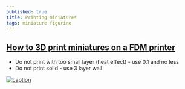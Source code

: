 ```yaml
---
published: true
title: Printing miniatures
tags: miniature figurine
---
```

## [How to 3D print miniatures on a FDM printer](https://www.youtube.com/watch?v=AqEWl51s9Rw)
- Do not print with too small layer (heat effect) - use 0.1 and no less
- Do not print solid - use 3 layer wall

[![caption](https://img.youtube.com/vi/AqEWl51s9Rw/0.jpg)](https://www.youtube.com/watch?v=AqEWl51s9Rw)
